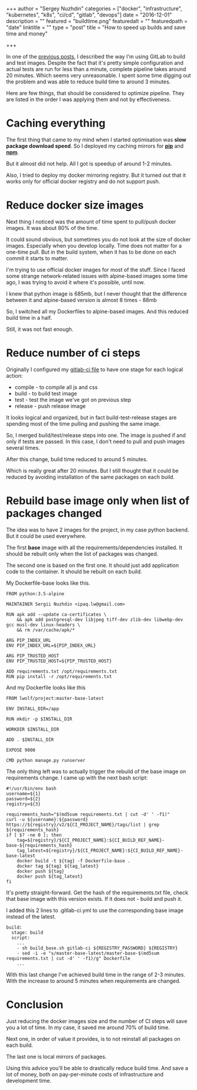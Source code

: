 +++
author = "Sergey Nuzhdin"
categories = ["docker", "infrastructure", "kubernetes", "k8s", "ci/cd", "gitlab", "devops"]
date = "2016-12-01"
description = ""
featured = "buildtime.png"
featuredalt = ""
featuredpath = "date"
linktitle = ""
type = "post"
title = "How to speed up builds and save time and money"

+++


In one of the [previous posts](/post/How-to-build-and-test-docker-images-in-gitlab-ci/), I described the way I'm using GitLab to build and test images.
Despite the fact that it's pretty simple configuration and actual tests are run for less than a minute,
complete pipeline takes around 20 minutes. Which seems very unreasonable.
I spent some time digging out the problem and was able to reduce build time to around 3 minutes. 

Here are few things, that should be considered to optimize pipeline.
They are listed in the order I was applying them and not by effectiveness. 

# Caching everything

The first thing that came to my mind when I started optimisation was **slow package download speed**.
So I deployed my caching mirrors for [**pip**](https://hub.docker.com/r/muccg/devpi/) and [**npm**](https://hub.docker.com/r/apicht/npm_lazy/).

But it almost did not help. All I got is speedup of around 1-2 minutes.

Also, I tried to deploy my docker mirroring registry.
But it turned out that it works only for official docker registry and do not support push.

# Reduce docker size images

Next thing I noticed was the amount of time spent to pull/push docker images.
It was about 80% of the time. 

It could sound obvious, but sometimes you do not look at the size of docker images.
Especially when you develop locally. Time does not matter for a one-time pull.
But in the build system, when it has to be done on each commit it starts to matter.

I'm trying to use official docker images for most of the stuff.
Since I faced some strange network-related issues with alpine-based images some time ago,
I was trying to avoid it where it's possible, until now.

I knew that python image is 685mb, but I never thought that the difference 
between it and alpine-based version is almost 8 times - 88mb

So, I switched all my Dockerfiles to alpine-based images. And this reduced build time in a half.  

Still, it was not fast enough.

# Reduce number of ci steps

Originally I configured my [gitlab-ci file](/post/How-to-build-and-test-docker-images-in-gitlab-ci/) to have one stage for each logical action:

  * compile - to compile all js and css
  * build - to build test image
  * test - test the image we've got on previous step
  * release - push release image

It looks logical and organized, but in fact build-test-release stages
 are spending most of the time pulling and pushing the same image.

So, I merged build/test/release steps into one. The image is pushed if and only if tests are passed.
In this case, I don't need to pull and push images several times.

After this change, build time reduced to around 5 minutes.

Which is really great after 20 minutes. But I still thought that it could be reduced 
by avoiding installation of the same packages on each build.

# Rebuild base image only when list of packages changed

The idea was to have 2 images for the project, in my case python backend. But it could be used everywhere.

The first **base** image with all the requirements/dependencies installed.
It should be rebuilt only when the list of packages was changed.

The second one is based on the first one. It should just add application code to the container.
It should be rebuilt on each build.

My Dockerfile-base looks like this.

```
FROM python:3.5-alpine

MAINTAINER Sergii Nuzhdin <ipaq.lw@gmail.com>

RUN apk add --update ca-certificates \
    && apk add postgresql-dev libjpeg tiff-dev zlib-dev libwebp-dev gcc musl-dev linux-headers \
    && rm /var/cache/apk/*

ARG PIP_INDEX_URL
ENV PIP_INDEX_URL=${PIP_INDEX_URL}

ARG PIP_TRUSTED_HOST
ENV PIP_TRUSTED_HOST=${PIP_TRUSTED_HOST}

ADD requirements.txt /opt/requirements.txt
RUN pip install -r /opt/requirements.txt
```

And my Dockerfile looks like this

```
FROM lwolf/project:master-base-latest

ENV INSTALL_DIR=/app

RUN mkdir -p $INSTALL_DIR

WORKDIR $INSTALL_DIR

ADD . $INSTALL_DIR

EXPOSE 9000

CMD python manage.py runserver

```

The only thing left was to actually trigger the rebuild of the base image on requirements change. 
I came up with the next bash script:

```
#!/usr/bin/env bash
username=${1}
password=${2}
registry=${3}

requirements_hash="$(md5sum requirements.txt | cut -d' ' -f1)"
curl -u ${username}:${password} https://${registry}/v2/${CI_PROJECT_NAME}/tags/list | grep ${requirements_hash}
if [ $? -ne 0 ]; then
    tag=${registry}/${CI_PROJECT_NAME}:${CI_BUILD_REF_NAME}-base-${requirements_hash}
    tag_latest=${registry}/${CI_PROJECT_NAME}:${CI_BUILD_REF_NAME}-base-latest
    docker build -t ${tag} -f Dockerfile-base .
    docker tag ${tag} ${tag_latest}
    docker push ${tag}
    docker push ${tag_latest}
fi
```

It's pretty straight-forward.
Get the hash of the requirements.txt file, check that base image with this version exists.
If it does not - build and push it.
  
I added this 2 lines to .gitlab-ci.yml to use the corresponding base image instead of the latest.

```
build:
  stage: build
  script:
    ...
    - sh build_base.sh gitlab-ci ${REGISTRY_PASSWORD} ${REGISTRY}
    - sed -i -e "s/master-base-latest/master-base-$(md5sum requirements.txt | cut -d' ' -f1)/g" Dockerfile
    ...

```


With this last change I've achieved build time in the range of 2-3 minutes.
With the increase to around 5 minutes when requirements are changed.

# Conclusion

Just reducing the docker images size and the number of CI steps will save you a lot of time.
In my case, it saved me around 70% of build time. 

Next one, in order of value it provides, is to not reinstall all packages on each build.

The last one is local mirrors of packages.

Using this advice you'll be able to drastically reduce build time.
And save a lot of money, both on pay-per-minute costs of infrastructure and development time. 
